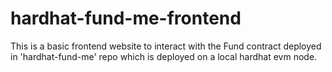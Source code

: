 # hardhat-fund-me-frontend
This is a basic frontend website to interact with the Fund contract deployed in 'hardhat-fund-me' repo which is deployed on a local hardhat evm node.
